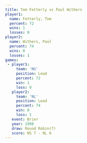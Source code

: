 ```yaml
---
title: Tom Fetterly vs Paul Withers
player1:             
  name: Fetterly, Tom
  percent: 72        
  wins: 1            
  losses: 0          
player2:             
  name: Withers, Paul
  percent: 74        
  wins: 0            
  losses: 1          
games:
 - player1:        
     team: 'NS'    
     position: Lead
     percent: 72   
     win: 1        
     loss: 0       
   player2:        
     team: 'NL'    
     position: Lead
     percent: 74   
     win: 0        
     loss: 1       
   event: Brier        
   year: 1998          
   draw: Round Robin(7)
   score: NS 7 - NL 6  
---
```

